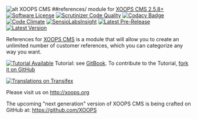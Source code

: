 ![alt XOOPS CMS](http://xoops.org/images/logoXoops4GithubRepository.png)
##references/ module for  [XOOPS CMS 2.5.8+](https://xoops.org)
[![Software License](https://img.shields.io/badge/license-GPL-brightgreen.svg?style=flat)](LICENSE)
[![Scrutinizer Code Quality](https://img.shields.io/scrutinizer/g/mambax7/references/.svg?style=flat)](https://scrutinizer-ci.com/g/mambax7/references/?branch=master)
[![Codacy Badge](https://api.codacy.com/project/badge/Grade/5e73b88faa2f477988f4a6fc3ee9da77)](https://www.codacy.com/app/mambax7/references/)
[![Code Climate](https://img.shields.io/codeclimate/github/mambax7/references/.svg?style=flat)](https://codeclimate.com/github/mambax7/references/)
[![SensioLabsInsight](https://insight.sensiolabs.com/projects/d615128b-01f4-4edb-ae3a-184c7867b6f8/mini.png)](https://insight.sensiolabs.com/projects/d615128b-01f4-4edb-ae3a-184c7867b6f8)
[![Latest Pre-Release](https://img.shields.io/github/tag/mambax7/references/.svg?style=flat)](https://github.com/mambax7/references/tags/)
[![Latest Version](https://img.shields.io/github/release/mambax7/references/.svg?style=flat)](https://github.com/mambax7/references/releases/)

References for [XOOPS CMS](http://xoops.org) is a module that will allow you to create an unlimited number of customer references, which you can categorize any way you want.

[![Tutorial Available](http://xoops.org/images/tutorial-available-blue.svg)](https://www.gitbook.com/book/xoops/references/-tutorial/) Tutorial: see [GitBook](https://www.gitbook.com/book/xoops/references/-tutorial/).
To contribute to the Tutorial, [fork it on GitHub](https://github.com/XoopsDocs/references/-tutorial)

[![Translations on Transifex](http://xoops.org/images/translations-transifex-blue.svg)](https://www.transifex.com/xoops)

Please visit us on http://xoops.org

The upcoming "next generation" version of XOOPS CMS is being crafted on GitHub at: https://github.com/XOOPS

